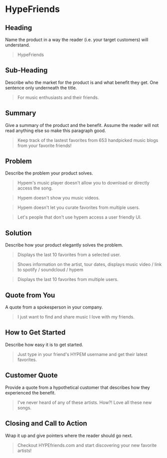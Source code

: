 # HypeFriends #

<!-- 
> This material was originally posted [here](http://www.quora.com/What-is-Amazons-approach-to-product-development-and-product-management). It is reproduced here for posterities sake.

There is an approach called "working backwards" that is widely used at Amazon. They work backwards from the customer, rather than starting with an idea for a product and trying to bolt customers onto it. While working backwards can be applied to any specific product decision, using this approach is especially important when developing new products or features.

For new initiatives a product manager typically starts by writing an internal press release announcing the finished product. The target audience for the press release is the new/updated product's customers, which can be retail customers or internal users of a tool or technology. Internal press releases are centered around the customer problem, how current solutions (internal or external) fail, and how the new product will blow away existing solutions.

If the benefits listed don't sound very interesting or exciting to customers, then perhaps they're not (and shouldn't be built). Instead, the product manager should keep iterating on the press release until they've come up with benefits that actually sound like benefits. Iterating on a press release is a lot less expensive than iterating on the product itself (and quicker!).

If the press release is more than a page and a half, it is probably too long. Keep it simple. 3-4 sentences for most paragraphs. Cut out the fat. Don't make it into a spec. You can accompany the press release with a FAQ that answers all of the other business or execution questions so the press release can stay focused on what the customer gets. My rule of thumb is that if the press release is hard to write, then the product is probably going to suck. Keep working at it until the outline for each paragraph flows. 

Oh, and I also like to write press-releases in what I call "Oprah-speak" for mainstream consumer products. Imagine you're sitting on Oprah's couch and have just explained the product to her, and then you listen as she explains it to her audience. That's "Oprah-speak", not "Geek-speak".

Once the project moves into development, the press release can be used as a touchstone; a guiding light. The product team can ask themselves, "Are we building what is in the press release?" If they find they're spending time building things that aren't in the press release (overbuilding), they need to ask themselves why. This keeps product development focused on achieving the customer benefits and not building extraneous stuff that takes longer to build, takes resources to maintain, and doesn't provide real customer benefit (at least not enough to warrant inclusion in the press release).
 -->
 
## Heading ##
  Name the product in a way the reader (i.e. your target customers) will understand.
  > HypeFriends

## Sub-Heading ##
  Describe who the market for the product is and what benefit they get. One sentence only underneath the title.
  > For music enthusiasts and their friends.  

## Summary ##
  Give a summary of the product and the benefit. Assume the reader will not read anything else so make this paragraph good.
  > Keep track of the lastest favorites from 653 handpicked music blogs from your favorite friends! 

## Problem ##
  Describe the problem your product solves.
  > Hypem's music player doesn't allow you to download or directly access the song.

  > Hypem doesn't show you music videos.

  > Hypem doesn't let you curate favorites from multiple users. 

  > Let's people that don't use hypem access a user friendly UI. 

## Solution ##
  Describe how your product elegantly solves the problem.
  > Displays the last 10 favorites from a selected user.

  > Shows information on the artist, tour dates, displays music video / link to spotify / soundcloud / hypem

  > Displays the last 10 favorites from multiple users. 

## Quote from You ##
  A quote from a spokesperson in your company.
  > I just want to find and share music I love with my friends. 

## How to Get Started ##
  Describe how easy it is to get started.
  > Just type in your friend's HYPEM username and get their latest favorites. 

## Customer Quote ##
  Provide a quote from a hypothetical customer that describes how they experienced the benefit.
  > I've never heard of any of these artists. How?! Love all these new songs.  

## Closing and Call to Action ##
  Wrap it up and give pointers where the reader should go next.
  > Checkout HYPEfriends.com and start discovering your new favorite artists!